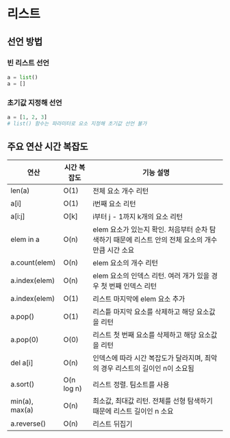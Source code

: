 # 리스트

## 선언 방법
### 빈 리스트 선언
```python
a = list()
a = []
```

### 초기값 지정해 선언
```python
a = [1, 2, 3]
# list() 함수는 파라미터로 요소 지정해 초기값 선언 불가
```

## 주요 연산 시간 복잡도
| 연산 | 시간 복잡도 | 기능 설명 |
|---------|---------|---------|
| len(a) | O(1) | 전체 요소 개수 리턴 |
| a[i] | O(1) | i번째 요소 리턴 |
| a[i:j] | O[k] | i부터 j - 1까지 k개의 요소 리턴 |
| elem in a | O(n) | elem 요소가 있는지 확인. 처음부터 순차 탐색하기 때문에 리스트 안의 전체 요소의 개수만큼 시간 소요 |
| a.count(elem) | O(n) | elem 요소의 개수 리턴 |
| a.index(elem) | O(n) | elem 요소의 인덱스 리턴. 여러 개가 있을 경우 첫 번째 인덱스 리턴 |
| a.index(elem) | O(1) | 리스트 마지막에 elem 요소 추가 |
| a.pop() | O(1) | 리스틑 마지막 요소를 삭제하고 해당 요소값을 리턴 |
| a.pop(0) | O(0) | 리스트 첫 번째 요소를 삭제하고 해당 요소값을 리턴 |
| del a[i] | O(n) | 인덱스에 따라 시간 복잡도가 달라지며, 최악의 경우 리스트의 길이인 n이 소요됨 |
| a.sort() | O(n log n) | 리스트 정렬. 팀소트를 사용 |
| min(a), max(a) | O(n) | 최소값, 최대값 리턴. 전체를 선형 탐색하기 때문에 리스트 길이인 n 소요 |
| a.reverse() | O(n) | 리스트 뒤집기 |
